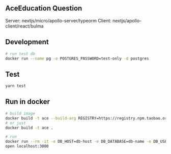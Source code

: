 ## AceEducation Question

Server: nextjs/micro/apollo-server/typeorm
Client: nextjs/apollo-client/react/bulma

## Development

```bash
# run test db
docker run --name pg -e POSTGRES_PASSWORD=test-only -d postgres
```

## Test

```bash
yarn test
```

## Run in docker

```bash
# build image
docker build -t ace --build-arg REGISTRY=https://registry.npm.taobao.org .
# or just
docker build -t ace .

# run
docker run --rm -it -e DB_HOST=db-host -e DB_DATABASE=db-name -e DB_USERNAME=db-username -e DB_PASSWORD=db-password -p 3000:3000 ace
open localhost:3000
```
